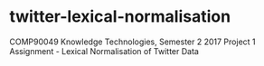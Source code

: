 # twitter-lexical-normalisation
COMP90049 Knowledge Technologies, Semester 2 2017 Project 1 Assignment - Lexical Normalisation of Twitter Data

